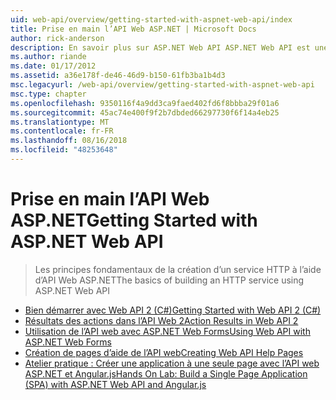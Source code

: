 ```yaml
---
uid: web-api/overview/getting-started-with-aspnet-web-api/index
title: Prise en main l’API Web ASP.NET | Microsoft Docs
author: rick-anderson
description: En savoir plus sur ASP.NET Web API ASP.NET Web API est une infrastructure qui facilite la création de services HTTP qui atteignent une large gamme de clients, y compris les navigateurs...
ms.author: riande
ms.date: 01/17/2012
ms.assetid: a36e178f-de46-46d9-b150-61fb3ba1b4d3
msc.legacyurl: /web-api/overview/getting-started-with-aspnet-web-api
msc.type: chapter
ms.openlocfilehash: 9350116f4a9dd3ca9faed402fd6f8bbba29f01a6
ms.sourcegitcommit: 45ac74e400f9f2b7dbded66297730f6f14a4eb25
ms.translationtype: MT
ms.contentlocale: fr-FR
ms.lasthandoff: 08/16/2018
ms.locfileid: "48253648"
---
```

<a name="getting-started-with-aspnet-web-api"></a><span data-ttu-id="10602-103">Prise en main l’API Web ASP.NET</span><span class="sxs-lookup"><span data-stu-id="10602-103">Getting Started with ASP.NET Web API</span></span>
====================
> <span data-ttu-id="10602-104">Les principes fondamentaux de la création d’un service HTTP à l’aide d’API Web ASP.NET</span><span class="sxs-lookup"><span data-stu-id="10602-104">The basics of building an HTTP service using ASP.NET Web API</span></span>


- [<span data-ttu-id="10602-105">Bien démarrer avec Web API 2 (C#)</span><span class="sxs-lookup"><span data-stu-id="10602-105">Getting Started with Web API 2 (C#)</span></span>](tutorial-your-first-web-api.md)
- [<span data-ttu-id="10602-106">Résultats des actions dans l’API Web 2</span><span class="sxs-lookup"><span data-stu-id="10602-106">Action Results in Web API 2</span></span>](action-results.md)
- [<span data-ttu-id="10602-107">Utilisation de l’API web avec ASP.NET Web Forms</span><span class="sxs-lookup"><span data-stu-id="10602-107">Using Web API with ASP.NET Web Forms</span></span>](using-web-api-with-aspnet-web-forms.md)
- [<span data-ttu-id="10602-108">Création de pages d’aide de l’API web</span><span class="sxs-lookup"><span data-stu-id="10602-108">Creating Web API Help Pages</span></span>](creating-api-help-pages.md)
- [<span data-ttu-id="10602-109">Atelier pratique : Créer une application à une seule page avec l’API web ASP.NET et Angular.js</span><span class="sxs-lookup"><span data-stu-id="10602-109">Hands On Lab: Build a Single Page Application (SPA) with ASP.NET Web API and Angular.js</span></span>](build-a-single-page-application-spa-with-aspnet-web-api-and-angularjs.md)
